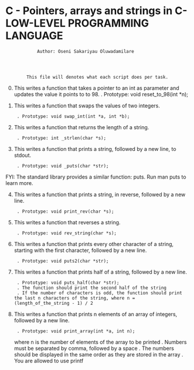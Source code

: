 #		C - Pointers, arrays and strings in C-LOW-LEVEL PROGRAMMING LANGUAGE




				Author: Oseni Sakariyau Oluwadamilare




			This file will denotes what each script does per task.


0. This writes a function that takes a pointer to an int as parameter and updates the value it points to to 98.
		. Prototype: void reset_to_98(int *n);

1. This writes a function that swaps the values of two integers.

    	. Prototype: void swap_int(int *a, int *b);

2. This writes a function that returns the length of a string.

    	. Prototype: int _strlen(char *s);


3. This writes a function that prints a string, followed by a new line, to stdout.

    	. Prototype: void _puts(char *str);

FYI: The standard library provides a similar function: puts. Run man puts to learn more.


4. This writes a function that prints a string, in reverse, followed by a new line.

    	. Prototype: void print_rev(char *s);


5. This writes a function that reverses a string.

    	. Prototype: void rev_string(char *s);


6. This writes a function that prints every other character of a string, starting with the first character, followed by a new line.

    	. Prototype: void puts2(char *str);


7. This writes a function that prints half of a string, followed by a new line.

    	. Prototype: void puts_half(char *str);
    	. The function should print the second half of the string
    	. If the number of characters is odd, the function should print the last n characters of the string, where n = (length_of_the_string - 1) / 2


8. This writes a function that prints n elements of an array of integers, followed by a new line.

    	. Prototype: void print_array(int *a, int n);
    where n is the number of elements of the array to be printed
    	. Numbers must be separated by comma, followed by a space
    	. The numbers should be displayed in the same order as they are stored in the array
    	. You are allowed to use printf

 

